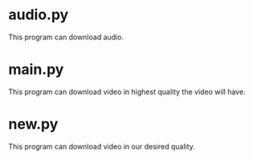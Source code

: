 # audio.py
This program can download audio.

# main.py
This program can download video in highest quality the video will have.

# new.py
This program can download video in our desired quality.

